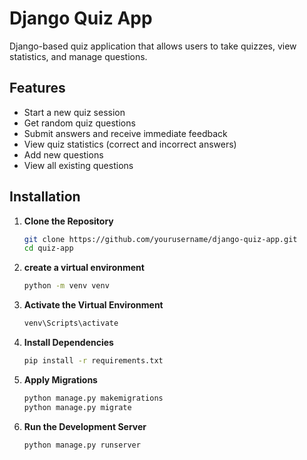 # Django Quiz App
 Django-based quiz application that allows users to take quizzes, view statistics, and manage questions.

## Features

- Start a new quiz session
- Get random quiz questions
- Submit answers and receive immediate feedback
- View quiz statistics (correct and incorrect answers)
- Add new questions
- View all existing questions

## Installation

1. **Clone the Repository**

   ```bash
   git clone https://github.com/yourusername/django-quiz-app.git
   cd quiz-app
2. **create a virtual environment**
   ```bash
   python -m venv venv
4. **Activate the Virtual Environment**
   ```bash
   venv\Scripts\activate
6. **Install Dependencies**
   ```bash
   pip install -r requirements.txt
8. **Apply Migrations**
   ```bash
   python manage.py makemigrations
   python manage.py migrate
10. **Run the Development Server**
    ```bash
    python manage.py runserver

